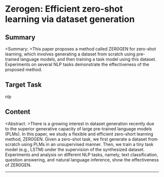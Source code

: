 # Zerogen: Efficient zero-shot learning via dataset generation

## Summary

<Summary: >This paper proposes a method called ZER0GEN for zero-shot learning, which involves generating a dataset from scratch using pre-trained language models, and then training a task model using this dataset. Experiments on several NLP tasks demonstrate the effectiveness of the proposed method.


## Target Task

nlp

## Content

<Abstract: >There is a growing interest in dataset generation recently due to the superior generative capacity of large pre-trained language models (PLMs). In this paper, we study a flexible and efficient zero-short learning method, ZER0GEN. Given a zero-shot task, we first generate a dataset from scratch using PLMs in an unsupervised manner. Then, we train a tiny task model (e.g., LSTM) under the supervision of the synthesized dataset. Experiments and analysis on different NLP tasks, namely, text classification, question answering, and natural language inference, show the effectiveness of ZER0GEN.



---

